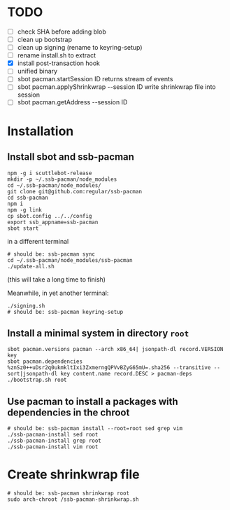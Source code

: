 # TODO

- [ ] check SHA before adding blob
- [ ] clean up bootstrap
- [ ] clean up signing (rename to keyring-setup)
- [ ] rename install.sh to extract
- [x] install post-transaction hook
- [ ] unified binary
- [ ] sbot pacman.startSession ID
        returns stream of events
- [ ] sbot pacman.applyShrinkwrap --session ID
        write shrinkwrap file into session
- [ ] sbot pacman.getAddress --session ID

# Installation

## Install sbot and ssb-pacman

```
npm -g i scuttlebot-release
mkdir -p ~/.ssb-pacman/node_modules
cd ~/.ssb-pacman/node_modules/
git clone git@github.com:regular/ssb-pacman
cd ssb-pacman
npm i
npm -g link
cp sbot.config ../../config
export ssb_appname=ssb-pacman
sbot start
```

in a different terminal


```
# should be: ssb-pacman sync
cd ~/.ssb-pacman/node_modules/ssb-pacman
./update-all.sh
```

(this will take a long time to finish)

Meanwhile, in yet another terminal:

```
./signing.sh
# should be: ssb-pacman keyring-setup
```

## Install a minimal system in directory `root`

```
sbot pacman.versions pacman --arch x86_64| jsonpath-dl record.VERSION key
sbot pacman.dependencies %znSz0++uDsr2q0ukmkltIxi3ZxmerngQPVvBZyG65mU=.sha256 --transitive --sort|jsonpath-dl key content.name record.DESC > pacman-deps
./bootstrap.sh root
```

## Use pacman to install a packages with dependencies in the chroot

```
# should be: ssb-pacman install --root=root sed grep vim
./ssb-pacman-install sed root
./ssb-pacman-install grep root
./ssb-pacman-install vim root
```

# Create shrinkwrap file

```
# should be: ssb-pacman shrinkwrap root
sudo arch-chroot /ssb-pacman-shrinkwrap.sh
```

